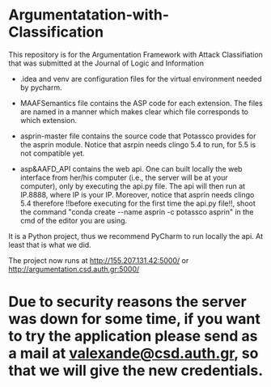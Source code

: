 # Argumentatation-with-Classification
This repository is for the Argumentation Framework with Attack Classifiation that was submitted at the Journal of Logic and Information


- .idea and venv are configuration files for the virtual environment needed by pycharm.

- MAAFSemantics file contains the ASP code for each extension. The files are named in a manner which makes clear which file corresponds to which extension.

- asprin-master file contains the source code that Potassco provides for the asprin module. Notice that asrpin needs clingo 5.4 to run, for 5.5 is not compatible yet.

- asp&AAFD_API contains the web api. One can built locally the web interface from her/his computer (i.e., the server will be at your computer), only by executing the api.py file. The api will then run at IP.8888, where IP is your IP. Moreover, notice that asprin needs clingo 5.4 therefore !!before executing for the first time the api.py file!!, shoot the command "conda create --name asprin -c potassco asprin" in the cmd of the editor you are using.


It is a Python project, thus we recommend PyCharm to run locally the api. At least that is what we did.


The project now runs at http://155.207.131.42:5000/ or http://argumentation.csd.auth.gr:5000/

# Due to security reasons the server was down for some time, if you want to try the application please send as a mail at valexande@csd.auth.gr, so that we will give the new credentials.
